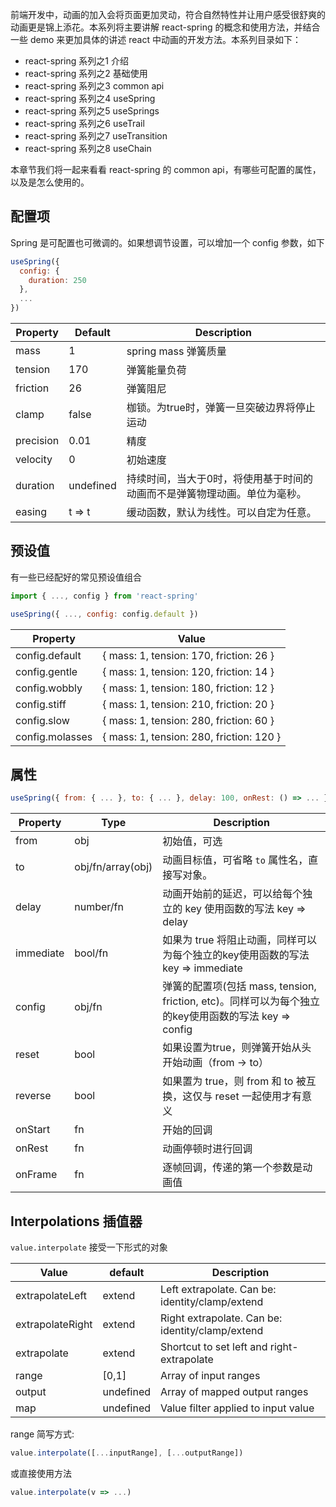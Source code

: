 前端开发中，动画的加入会将页面更加灵动，符合自然特性并让用户感受很舒爽的动画更是锦上添花。本系列将主要讲解 react-spring 的概念和使用方法，并结合一些 demo 来更加具体的讲述 react 中动画的开发方法。本系列目录如下：

- react-spring 系列之1 介绍
- react-spring 系列之2 基础使用
- react-spring 系列之3 common api
- react-spring 系列之4 useSpring
- react-spring 系列之5 useSprings
- react-spring 系列之6 useTrail
- react-spring 系列之7 useTransition
- react-spring 系列之8 useChain

本章节我们将一起来看看 react-spring 的 common api，有哪些可配置的属性，以及是怎么使用的。

## 配置项

Spring 是可配置也可微调的。如果想调节设置，可以增加一个 config 参数，如下

``` jsx
useSpring({
  config: {
    duration: 250
  },
  ...
})
```

Property | Default | Description
--- | --- | ---
mass | 1 | spring mass 弹簧质量
tension | 170 | 弹簧能量负荷
friction | 26 | 弹簧阻尼
clamp | false | 枷锁。为true时，弹簧一旦突破边界将停止运动
precision | 0.01 | 精度
velocity | 0 | 初始速度
duration | undefined | 持续时间，当大于0时，将使用基于时间的动画而不是弹簧物理动画。单位为毫秒。
easing | t => t | 缓动函数，默认为线性。可以自定为任意。

## 预设值

有一些已经配好的常见预设值组合

``` jsx
import { ..., config } from 'react-spring'

useSpring({ ..., config: config.default })
```

Property | Value
--- | ---
config.default | { mass: 1, tension: 170, friction: 26 }
config.gentle | { mass: 1, tension: 120, friction: 14 }
config.wobbly | { mass: 1, tension: 180, friction: 12 }
config.stiff | { mass: 1, tension: 210, friction: 20 }
config.slow | { mass: 1, tension: 280, friction: 60 }
config.molasses | { mass: 1, tension: 280, friction: 120 }

## 属性

``` jsx
useSpring({ from: { ... }, to: { ... }, delay: 100, onRest: () => ... })
```

Property | Type | Description
--- | --- | ---
from | obj | 初始值，可选
to | obj/fn/array(obj) | 动画目标值，可省略 `to` 属性名，直接写对象。
delay | number/fn | 动画开始前的延迟，可以给每个独立的 key 使用函数的写法 key => delay
immediate | bool/fn | 如果为 true 将阻止动画，同样可以为每个独立的key使用函数的写法 key => immediate
config | obj/fn | 弹簧的配置项(包括 mass, tension, friction, etc)。同样可以为每个独立的key使用函数的写法 key => config
reset | bool | 如果设置为true，则弹簧开始从头开始动画（from -> to）
reverse | bool | 如果置为 true，则 from 和 to 被互换，这仅与 reset 一起使用才有意义
onStart | fn | 开始的回调
onRest | fn | 动画停顿时进行回调
onFrame | fn | 逐帧回调，传递的第一个参数是动画值

## Interpolations 插值器

`value.interpolate` 接受一下形式的对象

Value | default | Description
--- | --- | ---
extrapolateLeft | extend | Left extrapolate. Can be: identity/clamp/extend
extrapolateRight | extend | Right extrapolate. Can be: identity/clamp/extend
extrapolate | extend | Shortcut to set left and right-extrapolate
range | [0,1] | Array of input ranges
output | undefined | Array of mapped output ranges
map | undefined | Value filter applied to input value

range 简写方式:

``` js
value.interpolate([...inputRange], [...outputRange])
```

或直接使用方法

``` js
value.interpolate(v => ...)
```
